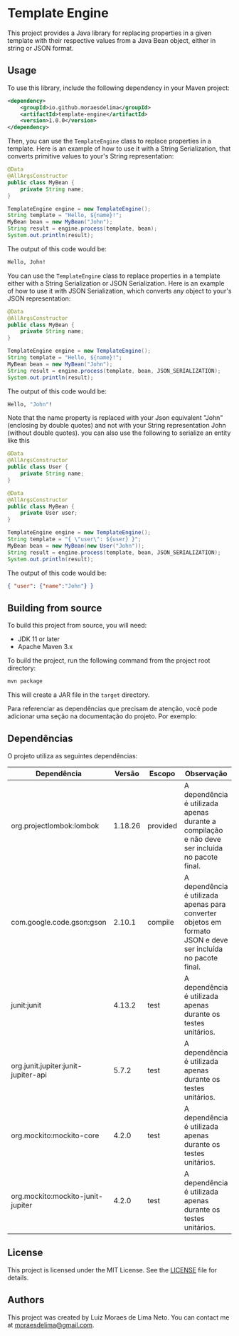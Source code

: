 
# Template Engine

This project provides a Java library for replacing properties in a given template with their respective values from a Java Bean object, either in string or JSON format.

## Usage

To use this library, include the following dependency in your Maven project:

```xml
<dependency>
    <groupId>io.github.moraesdelima</groupId>
    <artifactId>template-engine</artifactId>
    <version>1.0.0</version>
</dependency>
```

Then, you can use the `TemplateEngine` class to replace properties in a template. Here is an example of how to use it with a String Serialization, that converts primitive values to your's String representation:

```java
@Data
@AllArgsConstructor
public class MyBean {
    private String name;
}
```

```java
TemplateEngine engine = new TemplateEngine();
String template = "Hello, ${name}!";
MyBean bean = new MyBean("John");
String result = engine.process(template, bean);
System.out.println(result);
```

The output of this code would be:

```bash
Hello, John!
```

You can use the `TemplateEngine` class to replace properties in a template either with a String Serialization or JSON Serialization. Here is an example of how to use it with JSON Serialization, which converts any object to your's JSON representation:

```java
@Data
@AllArgsConstructor
public class MyBean {
    private String name;
}
```

```java
TemplateEngine engine = new TemplateEngine();
String template = "Hello, ${name}!";
MyBean bean = new MyBean("John");
String result = engine.process(template, bean, JSON_SERIALIZATION);
System.out.println(result);
```

The output of this code would be:

```bash
Hello, "John"!
```

Note that the name property is replaced with your Json equivalent "John" (enclosing by double quotes) and not with your String representation John (without double quotes). you can also use the following to serialize an entity like this

```java
@Data
@AllArgsConstructor
public class User {
    private String name;
}
```

```java
@Data
@AllArgsConstructor
public class MyBean {
    private User user;
}
```

```java
TemplateEngine engine = new TemplateEngine();
String template = "{ \"user\": ${user} }";
MyBean bean = new MyBean(new User("John"));
String result = engine.process(template, bean, JSON_SERIALIZATION);
System.out.println(result);
```

The output of this code would be:

```json
{ "user": {"name":"John"} }
```

## Building from source

To build this project from source, you will need:

- JDK 11 or later
- Apache Maven 3.x

To build the project, run the following command from the project root directory:

```bash
mvn package
```

This will create a JAR file in the `target` directory.

Para referenciar as dependências que precisam de atenção, você pode adicionar uma seção na documentação do projeto. Por exemplo:

## Dependências

O projeto utiliza as seguintes dependências:

| Dependência | Versão | Escopo | Observação |
|-------------|--------|--------|------------|
| org.projectlombok:lombok | 1.18.26 | provided | A dependência é utilizada apenas durante a compilação e não deve ser incluída no pacote final. |
| com.google.code.gson:gson | 2.10.1 | compile | A dependência é utilizada apenas para converter objetos em formato JSON e deve ser incluída no pacote final. |
| junit:junit | 4.13.2 | test | A dependência é utilizada apenas durante os testes unitários. |
| org.junit.jupiter:junit-jupiter-api | 5.7.2 | test | A dependência é utilizada apenas durante os testes unitários. |
| org.mockito:mockito-core | 4.2.0 | test | A dependência é utilizada apenas durante os testes unitários. |
| org.mockito:mockito-junit-jupiter | 4.2.0 | test | A dependência é utilizada apenas durante os testes unitários. |

## License

This project is licensed under the MIT License. See the [LICENSE](LICENSE) file for details.

## Authors

This project was created by Luiz Moraes de Lima Neto. You can contact me at <moraesdelima@gmail.com>.

